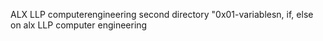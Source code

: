 ALX LLP computerengineering
second directory "0x01-variablesn, if, else on alx LLP computer engineering 
